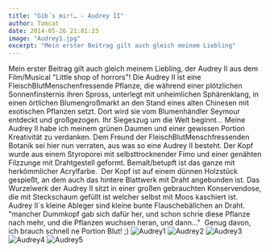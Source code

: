 ```yaml
---
title: "Gib´s mir!… - Audrey II"
author: Tomcat
date: 2014-05-26 21:01:23
image: "Audrey1.jpg"
excerpt: "Mein erster Beitrag gilt auch gleich meinem Liebling"
---
```


Mein erster Beitrag gilt auch gleich meinem Liebling, der Audrey II aus
dem Film/Musical "Little shop of horrors"! Die Audrey II ist eine
FleischBlutMenschenfressende Pflanze, die während einer plötzlichen
Sonnenfinsternis ihren Spross, unterlegt mit unheimlichen Sphärenklang,
in einen örtlichen Blumengroßmarkt an den Stand eines alten Chinesen mit
exotischen Pflanzen setzt. Dort wird sie vom Blumenhändler Seymour
entdeckt und großgezogen. Ihr Siegeszug um die Welt beginnt… Meine
Audrey II habe ich meinem grünen Daumen und einer gewissen Portion
Kreativität zu verdanken. Dem Freund der FleischBlutMenschfressenden
Botanik sei hier nun verraten, aus was so eine Audrey II besteht. Der
Kopf wurde aus einem Styroporei mit selbsttrocknender Fimo und einer
genähten Filzzunge mit Drahtgestell geformt. Bemalt/betupft ist das
ganze mit herkömmlicher Acrylfarbe.  Der Kopf ist auf einem dünnen
Holzstück gespießt, an dem auch das hintere Blattwerk mit Draht
angebunden ist. Das Wurzelwerk der Audrey II sitzt in einer großen
gebrauchten Konservendose, die mit Steckschaum gefüllt ist welcher
selbst mit Moos kaschiert ist. Audrey II\`s kleine Ableger sind kleine
bunte Flauschebällchen an Draht. "mancher Dummkopf gab sich dafür her,
und schon schrie diese Pflanze nach mehr, und die Pflanzen
wuchsen heran, und dann…"  Genug davon, ich brauch schnell ne Portion
Blut! ;) 
![Audrey1](Audrey1.jpg)
![Audrey2](Audrey2.jpg)
![Audrey3](Audrey3.jpg)
![Audrey4](Audrey4.jpg)
![Audrey5](Audrey5.jpg)
